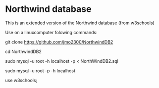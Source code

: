 # Northwind database

This is an extended version of the Northwind database  (from w3schools)

Use on a linuxcomputer folowing commands:

git clone https://github.com/jmo2300/NorthwindDB2

cd NorthwindDB2

sudo mysql -u root -h localhost -p < NorthWindDB2.sql

sudo mysql -u root -p -h localhost

use w3schools;
